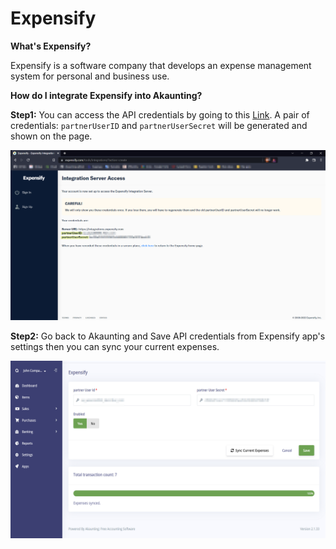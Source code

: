 Expensify
==========

**What's Expensify?** 

Expensify is a software company that develops an expense management system for personal and business use.

**How do I integrate Expensify into Akaunting?**

**Step1:** You can access the API credentials by going to this [Link](https://www.expensify.com/tools/integrations/). A pair of credentials: `partnerUserID` and `partnerUserSecret` will be generated and shown on the page.

![Expensify Integration Credentials Page](_images/expensify-integration-credentials.png)

**Step2:** Go back to Akaunting and Save API credentials from Expensify app's settings then you can sync your current expenses.

![Expensify Setting Page](_images/expensify-setting-page.png)
